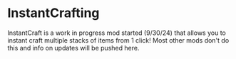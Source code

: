 # InstantCrafting
InstantCraft is a work in progress mod started (9/30/24) that allows you to instant craft multiple stacks of items from 1 click! Most other mods don't do this and info on updates will be pushed here.
